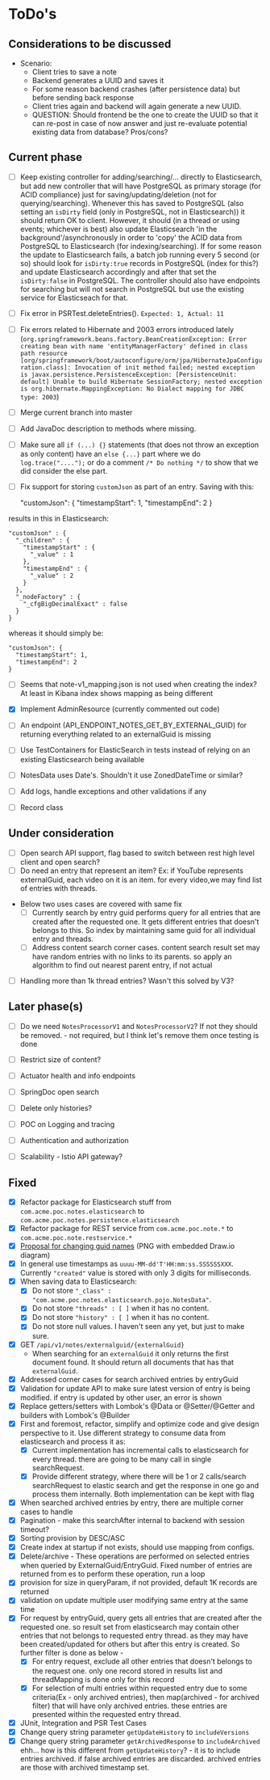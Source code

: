 # ToDo's


## Considerations to be discussed

- Scenario:
  - Client tries to save a note
  - Backend generates a UUID and saves it
  - For some reason backend crashes (after persistence data) but before sending back response
  - Client tries again and backend will again generate a new UUID. 
  - QUESTION: Should frontend be the one to create the UUID so that it can re-post in case of now answer and just re-evaluate potential existing data from database? Pros/cons?


## Current phase
- [ ] Keep existing controller for adding/searching/... directly to Elasticsearch, but add new controller
      that will have PostgreSQL as primary storage (for ACID compliance) just for saving/updating/deletion
      (not for querying/searching). Whenever this has saved to PostgreSQL (also setting an `isDirty` field
      (only in PostgreSQL, not in Elasticsearch)) it should return OK to client. However, it should (in a
      thread or using events; whichever is best) also update Elasticsearch 'in the background'/asynchronously
      in order to 'copy' the ACID data from PostgreSQL to Elasticsearch (for indexing/searching). If for
      some reason the update to Elasticsearch fails, a batch job running every 5 second (or so) should look
      for `isDirty:true` records in PostgreSQL (index for this?) and update Elasticsearch accordingly and
      after that set the `isDirty:false` in PostgreSQL. The controller should also have endpoints for
      searching but will not search in PostgreSQL but use the existing service for Elasticseach for that.
- [ ] Fix error in PSRTest.deleteEntries(). `Expected: 1, Actual: 11`
- [ ] Fix errors related to Hibernate and 2003 errors introduced lately (`org.springframework.beans.factory.BeanCreationException: Error creating bean with name 'entityManagerFactory' defined in class path resource [org/springframework/boot/autoconfigure/orm/jpa/HibernateJpaConfiguration.class]: Invocation of init method failed; nested exception is javax.persistence.PersistenceException: [PersistenceUnit: default] Unable to build Hibernate SessionFactory; nested exception is org.hibernate.MappingException: No Dialect mapping for JDBC type: 2003`)
- [ ] Merge current branch into master
- [ ] Add JavaDoc description to methods where missing.
- [ ] Make sure all `if (...) {}` statements (that does not throw an exception as only content) have an `else {...}` part where we do `log.trace("....");` or do a comment `/* Do nothing */` to show that we did consider the else part.
- [ ] Fix support for storing `customJson` as part of an entry. Saving with this:


    "customJson": {
      "timestampStart": 1,
      "timestampEnd": 2
    }

results in this in Elasticsearch:

    "customJson" : {
      "_children" : {
        "timestampStart" : {
          "_value" : 1
        },
        "timestampEnd" : {
          "_value" : 2
        }
      },
      "_nodeFactory" : {
        "_cfgBigDecimalExact" : false
      }
    }

whereas it should simply be:

    "customJson": {
      "timestampStart": 1,
      "timestampEnd": 2
    }

- [ ] Seems that note-v1_mapping.json is not used when creating the index? At least in Kibana index shows mapping as being different
- [X] Implement AdminResource (currently commented out code)
- [ ] An endpoint (API_ENDPOINT_NOTES_GET_BY_EXTERNAL_GUID) for returning everything related to an externalGuid is missing
- [ ] Use TestContainers for ElasticSearch in tests instead of relying on an existing Elasticsearch being available
- [ ] NotesData uses Date's. Shouldn't it use ZonedDateTime or similar?
- [ ] Add logs, handle exceptions and other validations if any
- [ ] Record class


## Under consideration

- [ ] Open search API support, flag based to switch between rest high level client and open search?
- [ ] Do need an entry that represent an item? Ex: if YouTube represents externalGuid, each video on it is an
      item. for every video,we may find list of entries with threads.
- Below two uses cases are covered with same fix
  - [ ] Currently search by entry guid performs query for all entries that are created after the requested one. It gets different entries that doesn't belongs to this. So index by maintaining same guid for all individual entry and threads. 
  - [ ] Address content search corner cases. content search result set may have random entries with no links to its parents. so apply an algorithm to find out nearest parent entry, if not actual
- [ ] Handling more than 1k thread entries? Wasn't this solved by V3?

## Later phase(s)

- [ ] Do we need `NotesProcessorV1` and `NotesProcessorV2`? If not they should be removed. - not required, but I think let's remove them once testing is done
- [ ] Restrict size of content?
- [ ] Actuator health and info endpoints
- [ ] SpringDoc open search
- [ ] Delete only histories?
- [ ] POC on Logging and tracing
- [ ] Authentication and authorization
- [ ] Scalability - lstio API gateway?


## Fixed

- [x] Refactor package for Elasticsearch stuff from `com.acme.poc.notes.elasticsearch` to `com.acme.poc.notes.persistence.elasticsearch`
- [x] Refactor package for REST service from `com.acme.poc.note.*` to `com.acme.poc.note.restservice.*`
- [x] [Proposal for changing guid names](documentation/NotesGuidOverview.drawio.png) (PNG with embedded Draw.io diagram)
- [x] In general use timestamps as `uuuu-MM-dd'T'HH:mm:ss.SSSSSSXXX`. Currently `"created"` value is stored
      with only 3 digits for milliseconds.
- [x] When saving data to Elasticsearch:
  - [x] Do not store `"_class" : "com.acme.poc.notes.elasticsearch.pojo.NotesData"`.
  - [x] Do not store `"threads" : [ ]` when it has no content.
  - [x] Do not store `"history" : [ ]` when it has no content.
  - [x] Do not store null values. I haven't seen any yet, but just to make sure.
- [x] GET `/api/v1/notes/externalguid/{externalGuid}`
  - When searching for an `externalGuid` it only returns the first document found. It should return all
    documents that has that `externalGuid`.
- [X] Addressed corner cases for search archived entries by entryGuid
- [X] Validation for update API to make sure latest version of entry is being modified. if entry is updated by other user, an error is shown
- [X] Replace getters/setters with Lombok's @Data or @Setter/@Getter and builders with Lombok's @Builder
- [X] First and foremost, refactor, simplify and optimize code and give design perspective to it. Use different
  strategy to consume data from elasticsearch and process it as:
    - [X] Current implementation has incremental calls to elasticsearch for every thread. there are going to be
      many call in single searchRequest.
    - [X] Provide different strategy, where there will be 1 or 2 calls/search searchRequest to elastic search and
      get the response in one go and process them internally. Both implementation can be kept with flag
- [X] When searched archived entries by entry, there are multiple corner cases to handle 
- [X] Pagination - make this searchAfter internal to backend with session timeout?
- [X] Sorting provision by DESC/ASC
- [X] Create index at startup if not exists, should use mapping from configs.
- [X] Delete/archive - These operations are performed on selected entries when queried by ExternalGuid/EntryGuid. Fixed number of entries are returned from es to perform these operation, run a loop
- [X] provision for size in queryParam, if not provided, default 1K records are returned
- [X] validation on update multiple user modifying same entry at the same time
- [X] For request by entryGuid, query gets all entries that are created after the requested one. so result set from elasticsearch may contain
      other entries that not belongs to requested entry thread. as they may have been created/updated for others but after this entry is created.
  So further filter is done as below -
   - [X] For entry request, exclude all other entries that doesn't belongs to the request one. only one record stored in results list
         and threadMapping is done only for this record
   - [X] For selection of multi entries within requested entry due to some criteria(Ex - only archived entries),
         then map(archived - for archived filter) that will have only archived entries. these entries are presented within the requested entry thread.
- [X] JUnit, Integration and PSR Test Cases
- [X] Change query string parameter `getUpdateHistory` to `includeVersions`
- [X] Change query string parameter `getArchivedResponse` to `includeArchived` ehh... how is this different from `getUpdateHistory`? - it is to include entries archived. if false archived entries are discarded. archived entries are those with archived timestamp set.